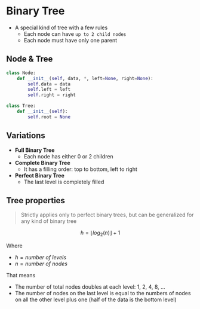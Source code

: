 # Binary Tree

- A special kind of tree with a few rules
  - Each node can have `up to 2 child nodes`
  - Each node must have only one parent

## Node & Tree

```python
class Node:
    def __init__(self, data, *, left=None, right=None):
        self.data = data
        self.left = left
        self.right = right

class Tree:
    def __init__(self):
        self.root = None
```

## Variations

- **Full Binary Tree**
  - Each node has either 0 or 2 children
- **Complete Binary Tree**
  - It has a filling order: top to bottom, left to right
- **Perfect Binary Tree**
  - The last level is completely filled

## Tree properties

> Strictly applies only to perfect binary trees, but can be generalized for any kind of binary tree

$$h = \lfloor log_2(n) \rfloor + 1$$

Where

- $h = number\ of\ levels$
- $n = number\ of\ nodes$

That means

- The number of total nodes doubles at each level: 1, 2, 4, 8, ...
- The number of nodes on the last level is equal to the numbers of nodes on all the other level plus one (half of the data is the bottom level)
